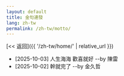 ```yaml
---
layout: default
title: 金句連發
lang: zh-tw
permalink: /zh-tw/motto/
---
```

[<< 返回]({{ '/zh-tw/home/' | relative_url }})
* [2025-10-03] 人生海海 歡喜就好  --by 陳雷
* [2025-10-02] 幹就完了  --by 金久哲